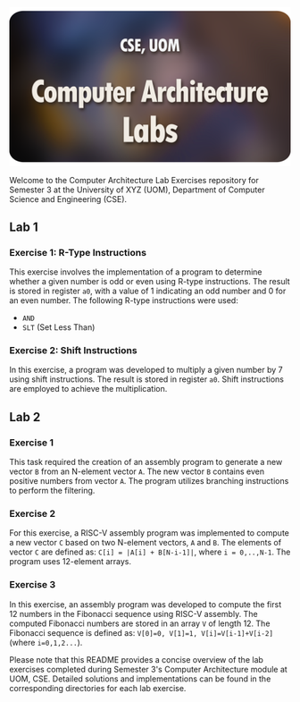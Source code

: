 <p align="center">
    <picture>
      <source 
        srcset="./banner.png"
        media="(prefers-color-scheme: dark)"
      />
      <img 
        src="https://github.com/Chathura-De-Silva/Computer-Architecture-Labs/blob/master/banner.png" 
        alt="Academease Preview"
        width="800"
       />
    </picture>
  </p>

Welcome to the Computer Architecture Lab Exercises repository for Semester 3 at the University of XYZ (UOM), Department of Computer Science and Engineering (CSE).

## Lab 1

### Exercise 1: R-Type Instructions

This exercise involves the implementation of a program to determine whether a given number is odd or even using R-type instructions. The result is stored in register `a0`, with a value of 1 indicating an odd number and 0 for an even number. The following R-type instructions were used:
- `AND`
- `SLT` (Set Less Than)

### Exercise 2: Shift Instructions

In this exercise, a program was developed to multiply a given number by 7 using shift instructions. The result is stored in register `a0`. Shift instructions are employed to achieve the multiplication.

## Lab 2

### Exercise 1

This task required the creation of an assembly program to generate a new vector `B` from an N-element vector `A`. The new vector `B` contains even positive numbers from vector `A`. The program utilizes branching instructions to perform the filtering.

### Exercise 2

For this exercise, a RISC-V assembly program was implemented to compute a new vector `C` based on two N-element vectors, `A` and `B`. The elements of vector `C` are defined as: `C[i] = |A[i] + B[N-i-1]|`, where `i = 0,..,N-1`. The program uses 12-element arrays.

### Exercise 3

In this exercise, an assembly program was developed to compute the first 12 numbers in the Fibonacci sequence using RISC-V assembly. The computed Fibonacci numbers are stored in an array `V` of length 12. The Fibonacci sequence is defined as: `V[0]=0, V[1]=1, V[i]=V[i-1]+V[i-2]` (where `i=0,1,2...`).

Please note that this README provides a concise overview of the lab exercises completed during Semester 3's Computer Architecture module at UOM, CSE. Detailed solutions and implementations can be found in the corresponding directories for each lab exercise.
